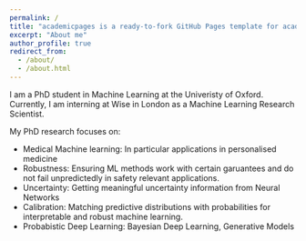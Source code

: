 ```yaml
---
permalink: /
title: "academicpages is a ready-to-fork GitHub Pages template for academic personal websites"
excerpt: "About me"
author_profile: true
redirect_from: 
  - /about/
  - /about.html
---
```


I am a PhD student in Machine Learning at the Univeristy of Oxford. Currently, I am interning at Wise in London as a Machine Learning Research Scientist.

My PhD research focuses on:

- Medical Machine learning: In particular applications in personalised medicine
- Robustness: Ensuring ML methods work with certain garuantees and do not fail unpredictedly in safety relevant applications. 
- Uncertainty: Getting meaningful uncertainty information from Neural Networks 
- Calibration: Matching predictive distributions with probabilities for interpretable and robust machine learning.
- Probabistic Deep Learning: Bayesian Deep Learning, Generative Models


